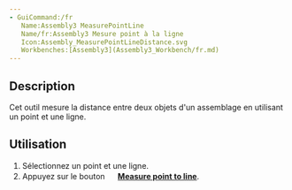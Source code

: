 ```yaml
---
- GuiCommand:/fr
   Name:Assembly3 MeasurePointLine
   Name/fr:Assembly3 Mesure point à la ligne
   Icon:Assembly_MeasurePointLineDistance.svg
   Workbenches:[Assembly3](Assembly3_Workbench/fr.md)
---
```


## Description

Cet outil mesure la distance entre deux objets d\'un assemblage en utilisant un point et une ligne.

## Utilisation

1.  Sélectionnez un point et une ligne.
2.  Appuyez sur le bouton **<img src="images/Assembly_MeasurePointLineDistance.svg" width=16px> [Measure point to line](Assembly3_MeasurePointLine/fr.md)**.







